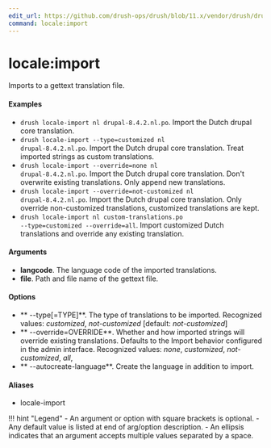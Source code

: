 ```yaml
---
edit_url: https://github.com/drush-ops/drush/blob/11.x/vendor/drush/drush/src/Drupal/Commands/core/LocaleCommands.php
command: locale:import
---
```

# locale:import

Imports to a gettext translation file.

#### Examples

- <code>drush locale-import nl drupal-8.4.2.nl.po</code>. Import the Dutch drupal core translation.
- <code>drush locale-import --type=customized nl drupal-8.4.2.nl.po</code>. Import the Dutch drupal core translation. Treat imported strings as custom translations.
- <code>drush locale-import --override=none nl drupal-8.4.2.nl.po</code>. Import the Dutch drupal core translation. Don't overwrite existing translations. Only append new translations.
- <code>drush locale-import --override=not-customized nl drupal-8.4.2.nl.po</code>. Import the Dutch drupal core translation. Only override non-customized translations, customized translations are kept.
- <code>drush locale-import nl custom-translations.po --type=customized --override=all</code>. Import customized Dutch translations and override any existing translation.

#### Arguments

- **langcode**. The language code of the imported translations.
- **file**. Path and file name of the gettext file.

#### Options

- ** --type[=TYPE]**. The type of translations to be imported. Recognized values: *customized*, *not-customized* [default: *not-customized*]
- ** --override=OVERRIDE**. Whether and how imported strings will override existing translations. Defaults to the Import behavior configured in the admin interface. Recognized values: *none*, *customized*, *not-customized*, *all*,
- ** --autocreate-language**. Create the language in addition to import.

#### Aliases

- locale-import

!!! hint "Legend"
    - An argument or option with square brackets is optional.
    - Any default value is listed at end of arg/option description.
    - An ellipsis indicates that an argument accepts multiple values separated by a space.
